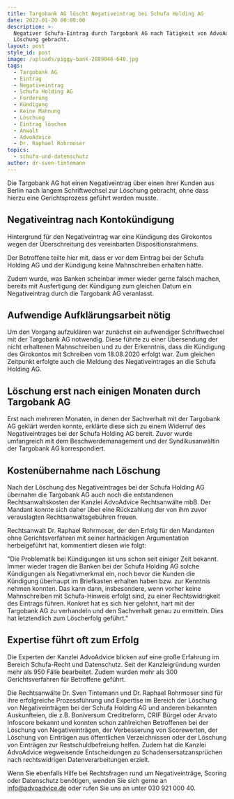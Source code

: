 ```yaml
---
title: Targobank AG löscht Negativeintrag bei Schufa Holding AG
date: 2022-01-20 00:00:00
description: >-
  Negativer Schufa-Eintrag durch Targobank AG nach Tätigkeit von AdvoAdvice zur
  Löschung gebracht.
layout: post
style_id: post
image: /uploads/piggy-bank-2889046-640.jpg
tags:
  - Targobank AG
  - Eintrag
  - Negativeintrag
  - Schufa Holding AG
  - Forderung
  - Kündigung
  - Keine Mahnung
  - Löschung
  - Eintrag löschen
  - Anwalt
  - AdvoAdvice
  - Dr. Raphael Rohrmoser
topics:
  - schufa-und-datenschutz
author: dr-sven-tintemann
---
```

Die Targobank AG hat einen Negativeintrag über einen ihrer Kunden aus Berlin nach langem Schriftwechsel zur Löschung gebracht, ohne dass hierzu eine Gerichtsprozess geführt werden musste.

## Negativeintrag nach Kontokündigung

Hintergrund für den Negativeintrag war eine Kündigung des Girokontos wegen der Überschreitung des vereinbarten Dispositionsrahmens.

Der Betroffene teilte hier mit, dass er vor dem Eintrag bei der Schufa Holding AG und der Kündigung keine Mahnschreiben erhalten hätte.

Zudem wurde, was Banken scheinbar immer wieder gerne falsch machen, bereits mit Ausfertigung der Kündigung zum gleichen Datum ein Negativeintrag durch die Targobank AG veranlasst.

## Aufwendige Aufklärungsarbeit nötig

Um den Vorgang aufzuklären war zunächst ein aufwendiger Schriftwechsel mit der Targobank AG notwendig. Diese führte zu einer Übersendung der nicht erhaltenen Mahnschreiben und zu der Erkenntnis, dass die Kündigung des Girokontos mit Schreiben vom 18.08.2020 erfolgt war. Zum gleichen Zeitpunkt erfolgte auch die Meldung des Negativeintrages an die Schufa Holding AG.

## Löschung erst nach einigen Monaten durch Targobank AG

Erst nach mehreren Monaten, in denen der Sachverhalt mit der Targobank AG geklärt werden konnte, erklärte diese sich zu einem Widerruf des Negativeintrages bei der Schufa Holding AG bereit. Zuvor wurde umfangreich mit dem Beschwerdemanagement und der Syndikusanwältin der Targobank AG korrespondiert.

## Kostenübernahme nach Löschung

Nach der Löschung des Negativeintrages bei der Schufa Holding AG übernahm die Targobank AG auch noch die entstandenen Rechtsanwaltskosten der Kanzlei AdvoAdvice Rechtsanwälte mbB. Der Mandant konnte sich daher über eine Rückzahlung der von ihm zuvor verauslagten Rechtsanwaltsgebühren freuen.

Rechtsanwalt Dr. Raphael Rohrmoser, der den Erfolg für den Mandanten ohne Gerichtsverfahren mit seiner hartnäckigen Argumentation herbeigeführt hat, kommentiert diesen wie folgt:

"Die Problematik bei Kündigungen ist uns schon seit einiger Zeit bekannt. Immer wieder tragen die Banken bei der Schufa Holding AG solche Kündigungen als Negativmerkmal ein, noch bevor die Kunden die Kündigung überhaupt im Briefkasten erhalten haben bzw. zur Kenntnis nehmen konnten. Das kann dann, insbesondere, wenn vorher keine Mahnschreiben mit Schufa-Hinweis erfolgt sind, zu einer Rechtswidrigkeit des Eintrags führen. Konkret hat es sich hier gelohnt, hart mit der Targobank AG zu verhandeln und den Sachverhalt genau zu ermitteln. Dies hat letztendlich zum Löscherfolg geführt."

## Expertise führt oft zum Erfolg

Die Experten der Kanzlei AdvoAdvice blicken auf eine gro&szlig;e Erfahrung im Bereich Schufa-Recht und Datenschutz. Seit der Kanzleigründung wurden mehr als 950 Fälle bearbeitet. Zudem wurden mehr als 300 Gerichtsverfahren für Betroffene geführt.

Die Rechtsanwälte Dr. Sven Tintemann und Dr. Raphael Rohrmoser sind für ihre erfolgreiche Prozessführung und Expertise im Bereich der Löschung von Negativeinträgen bei der Schufa Holding AG und anderen bekannten Auskunfteien, die z.B. Boniversum Creditreform, CRIF Bürgel oder Arvato Infoscore bekannt und konnten schon zahlreichen Betroffenen bei der Löschung von Negativeinträgen, der Verbesserung von Scorewerten, der Löschung von Einträgen aus öffentlichen Verzeichnissen oder der Löschung von Einträgen zur Restschuldbefreiung helfen. Zudem hat die Kanzlei AdvoAdvice wegweisende Entscheidungen zu Schadensersatzansprüchen nach rechtswidrigen Datenverarbeitungen erzielt.

Wenn Sie ebenfalls Hilfe bei Rechtsfragen rund um Negativeinträge, Scoring oder Datenschutz benötigen, wenden Sie sich gerne an info@advoadvice.de oder rufen Sie uns an unter 030 921 000 40.
